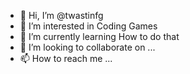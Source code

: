 - 👋 Hi, I’m @twastinfg
- 👀 I’m interested in Coding Games
- 🌱 I’m currently learning How to do that
- 💞️ I’m looking to collaborate on ...
- 📫 How to reach me ...

<!---
twastinfg/twastinfg is a ✨ special ✨ repository because its `README.md` (this file) appears on your GitHub profile.
You can click the Preview link to take a look at your changes.
--->
